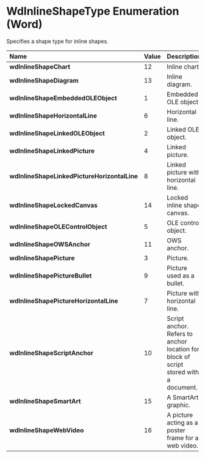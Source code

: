 
# WdInlineShapeType Enumeration (Word)

Specifies a shape type for inline shapes.



|**Name**|**Value**|**Description**|
|:-----|:-----|:-----|
|**wdInlineShapeChart**|12|Inline chart.|
|**wdInlineShapeDiagram**|13|Inline diagram.|
|**wdInlineShapeEmbeddedOLEObject**|1|Embedded OLE object.|
|**wdInlineShapeHorizontalLine**|6|Horizontal line.|
|**wdInlineShapeLinkedOLEObject**|2|Linked OLE object.|
|**wdInlineShapeLinkedPicture**|4|Linked picture.|
|**wdInlineShapeLinkedPictureHorizontalLine**|8|Linked picture with horizontal line.|
|**wdInlineShapeLockedCanvas**|14|Locked inline shape canvas.|
|**wdInlineShapeOLEControlObject**|5|OLE control object.|
|**wdInlineShapeOWSAnchor**|11|OWS anchor.|
|**wdInlineShapePicture**|3|Picture.|
|**wdInlineShapePictureBullet**|9|Picture used as a bullet.|
|**wdInlineShapePictureHorizontalLine**|7|Picture with horizontal line.|
|**wdInlineShapeScriptAnchor**|10|Script anchor. Refers to anchor location for block of script stored with a document.|
|**wdInlineShapeSmartArt**|15|A SmartArt graphic.|
|**wdInlineShapeWebVideo**|16|A picture acting as a poster frame for a web video.|
